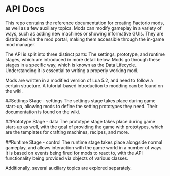 # API Docs
This repo contains the reference documentation for creating Factorio mods, as well as a few auxiliary topics. Mods can modify gameplay in a variety of ways, such as adding new machines or showing informative GUIs. They are distributed via the mod portal, making them accessible through the in-game mod manager.

The API is split into three distinct parts: The settings, prototype, and runtime stages, which are introduced in more detail below. Mods go through these stages in a specific way, which is known as the Data Lifecycle. Understanding it is essential to writing a properly working mod.

Mods are written in a modified version of Lua 5.2, and need to follow a certain structure. A tutorial-based introduction to modding can be found on the wiki.

##Settings Stage - settings
The settings stage takes place during game start-up, allowing mods to define the setting prototypes they need. Their documentation is found on the wiki.

##Prototype Stage - data
The prototype stage takes place during game start-up as well, with the goal of providing the game with prototypes, which are the templates for crafting machines, recipes, and more.

##Runtime Stage - control
The runtime stage takes place alongside normal gameplay, and allows interaction with the game world in a number of ways. It is based on events being fired for mods to react to, with the API functionality being provided via objects of various classes.

Additionally, several auxiliary topics are explored separately.
